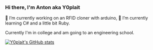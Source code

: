 ### Hi there, I'm Anton aka Y0plait

🔭 I’m currently working on an RFID cloner with arduino,
🌱 I’m currently learning C# and a little bit Ruby.

Currently I'm in college and am going to an engineering school.

[![Y0plait's GitHub stats](https://github-readme-stats.vercel.app/api?username=Y0plait&show_icons=true&theme=radical)](https://github.com/anuraghazra/github-readme-stats)
